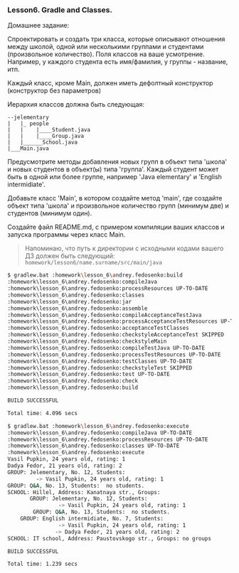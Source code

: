 ### Lesson6. Gradle and Classes.

Домашнее задание:

Спроектировать и создать три класса, которые описывают отношения между школой, одной или несколькими группами и студентами (произвольное количество).
Поля классов на ваше усмотрение. Например, у каждого студента есть имя/фамилия, у группы - название, итп.

Каждый класс, кроме Main, должен иметь дефолтный конструктор (конструктор без параметров)

Иерархия классов должна быть следующая:

```
--jelementary
|   |_ people
|   |    |____Student.java
|   |    |____Group.java
|   |______School.java
|___Main.java
```

Предусмотрите методы добавления новых групп в объект типа 'школа' и новых студентов в объект(ы) типа 'группа'. Каждый студент может быть в одной или более группе, например 'Java elementary' и 'English intermidiate'.

Добавьте класс 'Main', в котором создайте метод 'main', где создайте объект типа 'школа' и произвольное количество групп (минимум две) и студентов (минимум один).

Создайте файл README.md, с примером компиляции ваших классов и запуска программы через класс Main.

> Напоминаю, что путь к директории с исходными кодами вашего ДЗ должен быть следующий:
> `homework/lesson6/name.surname/src/main/java`


```sh
$ gradlew.bat :homework\lesson_6\andrey.fedosenko:build
:homework\lesson_6\andrey.fedosenko:compileJava
:homework\lesson_6\andrey.fedosenko:processResources UP-TO-DATE
:homework\lesson_6\andrey.fedosenko:classes
:homework\lesson_6\andrey.fedosenko:jar
:homework\lesson_6\andrey.fedosenko:assemble
:homework\lesson_6\andrey.fedosenko:compileAcceptanceTestJava
:homework\lesson_6\andrey.fedosenko:processAcceptanceTestResources UP-TO-DATE
:homework\lesson_6\andrey.fedosenko:acceptanceTestClasses
:homework\lesson_6\andrey.fedosenko:checkstyleAcceptanceTest SKIPPED
:homework\lesson_6\andrey.fedosenko:checkstyleMain
:homework\lesson_6\andrey.fedosenko:compileTestJava UP-TO-DATE
:homework\lesson_6\andrey.fedosenko:processTestResources UP-TO-DATE
:homework\lesson_6\andrey.fedosenko:testClasses UP-TO-DATE
:homework\lesson_6\andrey.fedosenko:checkstyleTest SKIPPED
:homework\lesson_6\andrey.fedosenko:test UP-TO-DATE
:homework\lesson_6\andrey.fedosenko:check
:homework\lesson_6\andrey.fedosenko:build

BUILD SUCCESSFUL

Total time: 4.096 secs
```

```sh
$ gradlew.bat :homework\lesson_6\andrey.fedosenko:execute
:homework\lesson_6\andrey.fedosenko:compileJava UP-TO-DATE
:homework\lesson_6\andrey.fedosenko:processResources UP-TO-DATE
:homework\lesson_6\andrey.fedosenko:classes UP-TO-DATE
:homework\lesson_6\andrey.fedosenko:execute
Vasil Pupkin, 24 years old, rating: 1
Dadya Fedor, 21 years old, rating: 2
GROUP: Jelementary, No. 12, Students:
         -> Vasil Pupkin, 24 years old, rating: 1
GROUP: Q&A, No. 13, Students:  no students.
SCHOOL: Hillel, Address: Kanatnaya str., Groups:
       GROUP: Jelementary, No. 12, Students:
                -> Vasil Pupkin, 24 years old, rating: 1
        GROUP: Q&A, No. 13, Students:  no students.
    GROUP: English intermidiate, No. 7, Students:
                -> Vasil Pupkin, 24 years old, rating: 1
               -> Dadya Fedor, 21 years old, rating: 2
SCHOOL: IT school, Address: Paustovskogo str., Groups: no groups

BUILD SUCCESSFUL

Total time: 1.239 secs
```
